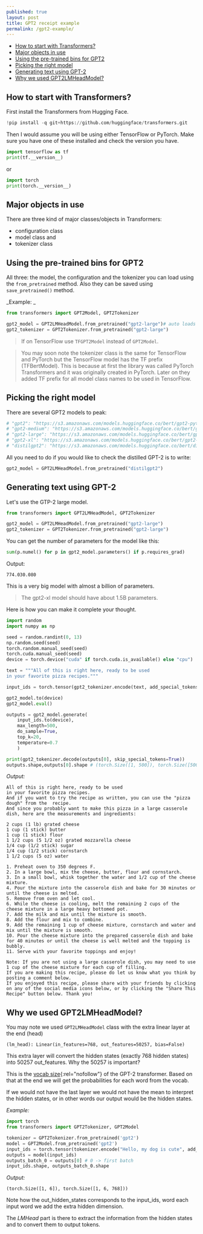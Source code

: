 ```yaml
---
published: true
layout: post
title: GPT2 receipt example
permalink: /gpt2-example/
---
```

- [How to start with Transformers?](#how-to-start-with-transformers)
- [Major objects in use](#major-objects-in-use)
- [Using the pre-trained bins for GPT2](#using-the-pre-trained-bins-for-gpt2)
- [Picking the right model](#picking-the-right-model)
- [Generating text using GPT-2](#generating-text-using-gpt-2)
- [Why we used GPT2LMHeadModel?](#why-we-used-gpt2lmheadmodel)


## How to start with Transformers?

First install the Transformers from Hugging Face.

```python
!pip install -q git+https://github.com/huggingface/transformers.git
```

Then I would assume you will be using either TensorFlow or PyTorch. Make sure you have one of these installed and check the version you have.

```python
import tensorflow as tf
print(tf.__version__)
```
or 

```python
import torch
print(torch.__version__)
```


## Major objects in use

There are three kind of major classes/objects in Transformers:

* configuration class
* model class and
* tokenizer class

## Using the pre-trained bins for GPT2

All three: the model, the configuration and the tokenizer you can load using the `from_pretrained` method. Also they can be saved using `save_pretrained()` method.

_Example: _

```python
from transformers import GPT2Model, GPT2Tokenizer

gpt2_model = GPT2LMHeadModel.from_pretrained("gpt2-large")# auto loads the config
gpt2_tokenizer = GPT2Tokenizer.from_pretrained("gpt2-large")
```

> If on TensorFlow use `TFGPT2Model` instead of `GPT2Model`. 

> You may soon note the tokenizer class is the same for TensorFlow and PyTorch but the TensorFlow model has the TF prefix (TFBertModel). This is because at first the library was called PyTorch Transformers and it was originally created in PyTorch. Later on they added TF prefix for all model class names to be used in TensorFlow.

## Picking the right model

There are several GPT2 models to peak:
```python
# "gpt2": "https://s3.amazonaws.com/models.huggingface.co/bert/gpt2-pytorch_model.bin"
# "gpt2-medium": "https://s3.amazonaws.com/models.huggingface.co/bert/gpt2-medium-pytorch_model.bin"
# "gpt2-large": "https://s3.amazonaws.com/models.huggingface.co/bert/gpt2-large-pytorch_model.bin"
# "gpt2-xl": "https://s3.amazonaws.com/models.huggingface.co/bert/gpt2-xl-pytorch_model.bin"
# "distilgpt2": "https://s3.amazonaws.com/models.huggingface.co/bert/distilgpt2-pytorch_model.bin"
```

All you need to do if you would like to check the distilled GPT-2 is to write:

```python
gpt2_model = GPT2LMHeadModel.from_pretrained("distilgpt2")
```

## Generating text using GPT-2

Let's use the GTP-2 large model.

```python
from transformers import GPT2LMHeadModel, GPT2Tokenizer

gpt2_model = GPT2LMHeadModel.from_pretrained("gpt2-large")
gpt2_tokenizer = GPT2Tokenizer.from_pretrained("gpt2-large")
```

You can get the number of parameters for the model like this:

```python
sum(p.numel() for p in gpt2_model.parameters() if p.requires_grad)
```

Output:
```
774.030.080
```
This is a very big model with almost a billion of parameters.

> The gpt2-xl model should have about 1.5B parameters.

Here is how you can make it complete your thought.

```python
import random
import numpy as np

seed = random.randint(0, 13)
np.random.seed(seed)
torch.random.manual_seed(seed)
torch.cuda.manual_seed(seed)
device = torch.device("cuda" if torch.cuda.is_available() else "cpu")

text = """All of this is right here, ready to be used
in your favorite pizza recipes."""

input_ids = torch.tensor(gpt2_tokenizer.encode(text, add_special_tokens=True)).unsqueeze(0) # bs=1

gpt2_model.to(device)
gpt2_model.eval()

outputs = gpt2_model.generate(
    input_ids.to(device), 
    max_length=500,
    do_sample=True,
    top_k=20,
    temperature=0.7
    )

print(gpt2_tokenizer.decode(outputs[0], skip_special_tokens=True))
outputs.shape,outputs[0].shape # (torch.Size([1, 500]), torch.Size([500]))
```

_Output:_
```
All of this is right here, ready to be used
in your favorite pizza recipes.
And if you want to try the recipe as written, you can use the "pizza dough" from the  recipe.
And since you probably want to make this pizza in a large casserole dish, here are the measurements and ingredients:

2 cups (1 lb) grated cheese
1 cup (1 stick) butter
1 cup (1 stick) flour
1 1/2 cups (5 1/2 oz) grated mozzarella cheese
1/4 cup (1/2 stick) sugar
1/4 cup (1/2 stick) cornstarch
1 1/2 cups (5 oz) water

1. Preheat oven to 350 degrees F.
2. In a large bowl, mix the cheese, butter, flour and cornstarch.
3. In a small bowl, whisk together the water and 1/2 cup of the cheese mixture.
4. Pour the mixture into the casserole dish and bake for 30 minutes or until the cheese is melted.
5. Remove from oven and let cool.
6. While the cheese is cooling, melt the remaining 2 cups of the cheese mixture in a large heavy bottomed pot.
7. Add the milk and mix until the mixture is smooth.
8. Add the flour and mix to combine.
9. Add the remaining 1 cup of cheese mixture, cornstarch and water and mix until the mixture is smooth.
10. Pour the cheese mixture into the prepared casserole dish and bake for 40 minutes or until the cheese is well melted and the topping is bubbly.
11. Serve with your favorite toppings and enjoy!

Note: If you are not using a large casserole dish, you may need to use 1 cup of the cheese mixture for each cup of filling.
If you are making this recipe, please do let us know what you think by posting a comment below.
If you enjoyed this recipe, please share with your friends by clicking on any of the social media icons below, or by clicking the "Share This Recipe" button below. Thank you!
```

## Why we used GPT2LMHeadModel?

You may note we used `GPT2LMHeadModel` class with the extra linear layer at the end (head)

```
(lm_head): Linear(in_features=768, out_features=50257, bias=False)
```

This extra layer will convert the hidden states (exactly 768 hidden states) into 50257 out_features. Why the 50257 is important?

This is the [vocab size](/https://huggingface.co/transformers/model_doc/gpt2.html#gpt2config){:rel="nofollow"} of the GPT-2 transformer. Based on that at the end we will get the probabilities for each word from the vocab.

If we would not have the last layer we would not have the mean to interpret the hidden states, or in other words our output would be the hidden states.

_Example:_

```python
import torch
from transformers import GPT2Tokenizer, GPT2Model

tokenizer = GPT2Tokenizer.from_pretrained('gpt2')
model = GPT2Model.from_pretrained('gpt2')
input_ids = torch.tensor(tokenizer.encode("Hello, my dog is cute", add_special_tokens=True)).unsqueeze(0)  # bs=1
outputs = model(input_ids)
outputs_batch_0 = outputs[0] # 0 -> first batch
input_ids.shape, outputs_batch_0.shape
```

_Output:_
```
(torch.Size([1, 6]), torch.Size([1, 6, 768]))
```

Note how the out_hidden_states corresponds to the input_ids, word each input word we add the extra hidden dimension.

The _LMHead_ part is there to extract the information from the hidden states and to convert them to output tokens.


